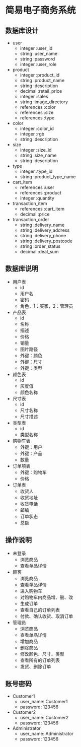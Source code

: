 # 简易电子商务系统
## 数据库设计
- user
    - integer :user_id
    - string :user_name
    - string :password
    - integer :user_role
- product
    - integer :product_id
    - string :product_name
    - string :description
    - decimal :retail_price
    - integer :sales
    - string :image_directory
    - references :color
    - references :size
    - references :type
- color
    - integer :color_id
    - integer :rgb
    - string :description
- size
    - integer :size_id
    - string :size_name
    - string :description
- type
    - integer :type_id
    - string :product_type_name
- cart_item
    - references :user
    - references :product
    - integer :quantity
- transaction_item
    - references :cart_item
    - decimal :price
- transaction_order
    - string :delivery_name
    - string :delivery_address
    - string :delivery_phone
    - string :delivery_postcode
    - string :order_status
    - decimal :deal_sum
## 数据库说明
- 用户表
    - id
    - 用户名
    - 密码
    - 角色，1：买家，2：管理员
- 产品表
    - id
    - 名称
    - 描述
    - 价格
    - 销量
    - 图片路径
    - 外键：颜色
    - 外键：尺寸
    - 外键：类型
- 颜色表
    - id
    - 灰度值
    - 颜色名称
- 尺寸表
    - id
    - 尺寸名称
    - 尺寸描述
- 类型表
    - id
    - 类型名称
- 购物车表
    - 外键：用户
    - 外键：产品
    - 数量
- 订单项表
    - 外键：购物车
    - 价格
- 订单表
    - 收货人
    - 收货地址
    - 收货电话
    - 邮编
    - 订单状态
    - 总额
## 操作说明
- 未登录
    - 浏览商品
    - 查看单品详情
- 顾客
    - 浏览商品
    - 查看单品详情
    - 进入购物车
    - 对购物车内商品增、删、改
    - 生成订单
    - 查看自己的订单列表
    - 付款、确认收货、取消订单
- 管理员
    - 浏览商品
    - 查看单品详情
    - 增加商品
    - 删除商品
    - 修改颜色、尺寸、类型
    - 查看所有的订单列表
    - 发货、删除订单
## 账号密码
- Customer1
    - user_name: Customer1
    - password: 123456
- Customer2
    - user_name: Customer2
    - password: 123456
- Administrator
    - user_name: Administrator
    - password: 123456